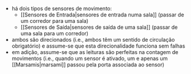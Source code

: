 - há dois tipos de sensores de movimento:
	- [[Sensores de Entrada|sensores de entrada numa sala]] (passar de um corredor para uma sala)
	- [[Sensores de Saída|sensores de saída de uma sala]] (passar de uma sala para um corredor)
- ambos são direcionados (i.e., ambos têm um sentido de circulação obrigatório) e assume-se que esta direcionalidade funciona sem falhas
- em adição, assume-se que as leituras são perfeitas na contagem de movimentos (i.e., quando um sensor é ativado, um e apenas um [[Marsamis|marsami]] passou pela porta associada ao sensor)

